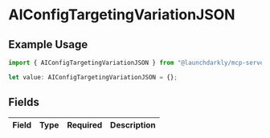 # AIConfigTargetingVariationJSON

## Example Usage

```typescript
import { AIConfigTargetingVariationJSON } from "@launchdarkly/mcp-server/models/components";

let value: AIConfigTargetingVariationJSON = {};
```

## Fields

| Field       | Type        | Required    | Description |
| ----------- | ----------- | ----------- | ----------- |